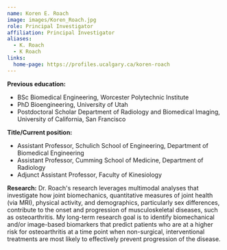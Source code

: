 ```yaml
---
name: Koren E. Roach
image: images/Koren_Roach.jpg
role: Principal Investigator
affiliation: Principal Investigator
aliases:
  - K. Roach
  - K Roach
links:
  home-page: https://profiles.ucalgary.ca/koren-roach
---
```

**Previous education:**
- BSc Biomedical Engineering, Worcester Polytechnic Institute
- PhD Bioengineering, University of Utah
- Postdoctoral Scholar Department of Radiology and Biomedical Imaging, University of California, San Francisco  

**Title/Current position:**
- Assistant Professor, Schulich School of Engineering, Department of Biomedical Engineering
- Assistant Professor, Cumming School of Medicine, Department of Radiology
- Adjunct Assistant Professor, Faculty of Kinesiology  

**Research:** 
Dr. Roach's research leverages multimodal analyses that investigate how joint biomechanics, quantitative measures of joint health (via MRI), physical activity, and demographics, particularly sex differences, contribute to the onset and progression of musculoskeletal diseases, such as osteoarthritis. My long-term research goal is to identify biomechanical and/or image-based biomarkers that predict patients who are at a higher risk for osteoarthritis at a time point when non-surgical, interventional treatments are most likely to effectively prevent progression of the disease.
